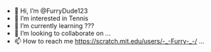 - 👋 Hi, I’m @FurryDude123
- 👀 I’m interested in Tennis
- 🌱 I’m currently learning ???
- 💞️ I’m looking to collaborate on ...
- 📫 How to reach me https://scratch.mit.edu/users/-_-Furry-_-/
...

<!---
FurryDude123/FurryDude123 is a ✨ special ✨ repository because its `README.md` (this file) appears on your GitHub profile.
You can click the Preview link to take a look at your changes.
--->
